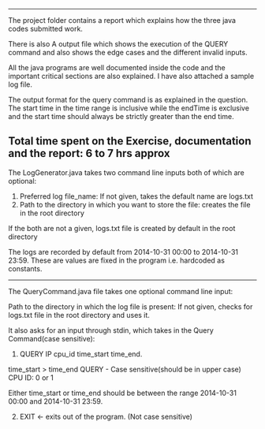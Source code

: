 ----------------------------------------------------------------------------------------------------------------------------------
The project folder contains a report which explains how the three java codes submitted work. 

There is also A output file which shows the execution of the QUERY command and also shows the 
edge cases and the different invalid inputs. 

All the java programs are well documented inside the code and the important critical sections are also explained. 
I have also attached a sample log file. 

The output format for the query command is as explained in the question. The start time in the time range is inclusive 
while the endTime is exclusive and the start time should always be strictly greater than the end time.

Total time spent on the Exercise, documentation and the report: 6 to 7 hrs approx  
----------------------------------------------------------------------------------------------------------------------------------

The LogGenerator.java takes two command line inputs both of which are optional:
1. Preferred log file_name: If not given, takes the default name are logs.txt		
2. Path to the directory in which you want to store the file: creates the file in the root directory

If the both are not a given, logs.txt file is created by default in the root directory

The logs are recorded by default from 2014-10-31 00:00 to 2014-10-31 23:59. These are values are fixed in the program i.e. hardcoded
as constants.

----------------------------------------------------------------------------------------------------------------------------------

The QueryCommand.java file takes one optional command line input:

Path to the directory in which the log file is present: If not given, checks for logs.txt file in the root directory and uses it. 

It also asks for an input through stdin, which takes in the Query Command(case sensitive):
1. QUERY IP cpu_id time_start time_end.

time_start > time_end
QUERY - Case sensitive(should be in upper case)
CPU ID: 0 or 1

Either time_start or time_end should be between the range 2014-10-31 00:00 and 2014-10-31 23:59.

2. EXIT <- exits out of the program. (Not case sensitive)
